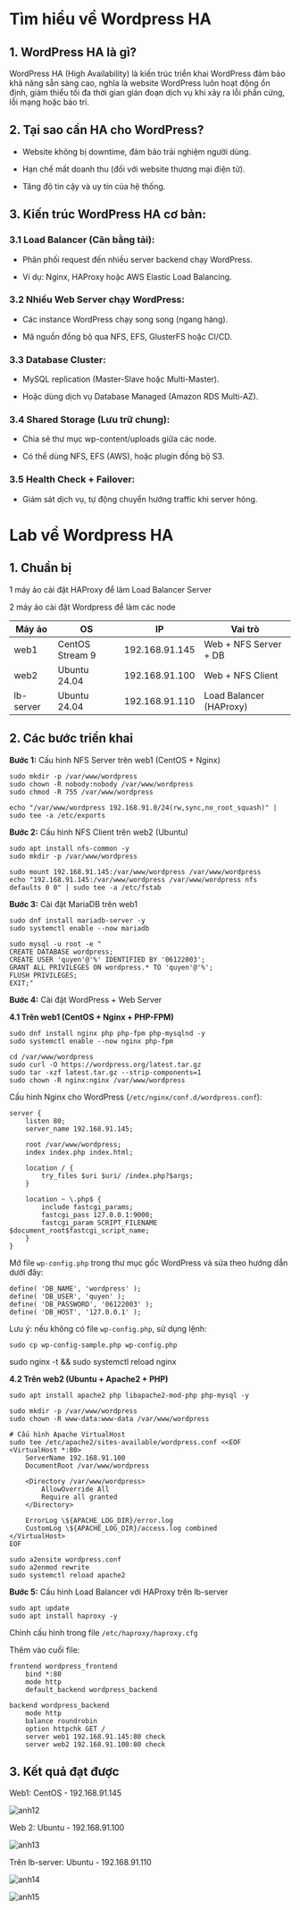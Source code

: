 # Tìm hiểu về Wordpress HA 

## 1. WordPress HA là gì?

WordPress HA (High Availability) là kiến trúc triển khai WordPress đảm bảo khả năng sẵn sàng cao, nghĩa là website WordPress luôn hoạt động ổn định, giảm thiểu tối đa thời gian gián đoạn dịch vụ khi xảy ra lỗi phần cứng, lỗi mạng hoặc bảo trì.

## 2. Tại sao cần HA cho WordPress?

- Website không bị downtime, đảm bảo trải nghiệm người dùng.

- Hạn chế mất doanh thu (đối với website thương mại điện tử).

- Tăng độ tin cậy và uy tín của hệ thống.

## 3. Kiến trúc WordPress HA cơ bản:

### 3.1 Load Balancer (Cân bằng tải):

- Phân phối request đến nhiều server backend chạy WordPress.

- Ví dụ: Nginx, HAProxy hoặc AWS Elastic Load Balancing.

### 3.2 Nhiều Web Server chạy WordPress:

- Các instance WordPress chạy song song (ngang hàng).

- Mã nguồn đồng bộ qua NFS, EFS, GlusterFS hoặc CI/CD.

### 3.3 Database Cluster:

- MySQL replication (Master-Slave hoặc Multi-Master).

- Hoặc dùng dịch vụ Database Managed (Amazon RDS Multi-AZ).

### 3.4 Shared Storage (Lưu trữ chung):

- Chia sẻ thư mục wp-content/uploads giữa các node.

- Có thể dùng NFS, EFS (AWS), hoặc plugin đồng bộ S3.

### 3.5 Health Check + Failover:

- Giám sát dịch vụ, tự động chuyển hướng traffic khi server hỏng.

# Lab về Wordpress HA

## 1. Chuẩn bị

1 máy ảo cài đặt HAProxy để làm Load Balancer Server 

2 máy ảo cài đặt Wordpress để làm các node

| Máy ảo    | OS              | IP             | Vai trò                 |
| --------- | --------------- | -------------- | ----------------------- |
| web1      | CentOS Stream 9 | 192.168.91.145 | Web + NFS Server + DB   |
| web2      | Ubuntu 24.04    | 192.168.91.100 | Web + NFS Client        |
| lb-server | Ubuntu 24.04    | 192.168.91.110 | Load Balancer (HAProxy) |

## 2. Các bước triển khai

**Bước 1:** Cấu hình NFS Server trên web1 (CentOS + Nginx)

    sudo mkdir -p /var/www/wordpress
    sudo chown -R nobody:nobody /var/www/wordpress
    sudo chmod -R 755 /var/www/wordpress

    echo "/var/www/wordpress 192.168.91.0/24(rw,sync,no_root_squash)" | sudo tee -a /etc/exports

**Bước 2:** Cấu hình NFS Client trên web2 (Ubuntu)

    sudo apt install nfs-common -y
    sudo mkdir -p /var/www/wordpress

    sudo mount 192.168.91.145:/var/www/wordpress /var/www/wordpress
    echo "192.168.91.145:/var/www/wordpress /var/www/wordpress nfs defaults 0 0" | sudo tee -a /etc/fstab

**Bước 3:** Cài đặt MariaDB trên web1

    sudo dnf install mariadb-server -y
    sudo systemctl enable --now mariadb

    sudo mysql -u root -e "
    CREATE DATABASE wordpress;
    CREATE USER 'quyen'@'%' IDENTIFIED BY '06122003';
    GRANT ALL PRIVILEGES ON wordpress.* TO 'quyen'@'%';
    FLUSH PRIVILEGES;
    EXIT;"


**Bước 4:** Cài đặt WordPress + Web Server

**4.1 Trên web1 (CentOS + Nginx + PHP-FPM)**

    sudo dnf install nginx php php-fpm php-mysqlnd -y
    sudo systemctl enable --now nginx php-fpm

    cd /var/www/wordpress
    sudo curl -O https://wordpress.org/latest.tar.gz
    sudo tar -xzf latest.tar.gz --strip-components=1
    sudo chown -R nginx:nginx /var/www/wordpress

Cấu hình Nginx cho WordPress (`/etc/nginx/conf.d/wordpress.conf`):

    server {
        listen 80;
        server_name 192.168.91.145;

        root /var/www/wordpress;
        index index.php index.html;

        location / {
            try_files $uri $uri/ /index.php?$args;
        }

        location ~ \.php$ {
            include fastcgi_params;
            fastcgi_pass 127.0.0.1:9000;
            fastcgi_param SCRIPT_FILENAME $document_root$fastcgi_script_name;
        }
    }

Mở file `wp-config.php` trong thư mục gốc WordPress và sửa theo hướng dẫn dưới đây:

    define( 'DB_NAME', 'wordpress' );
    define( 'DB_USER', 'quyen' );
    define( 'DB_PASSWORD', '06122003' );
    define( 'DB_HOST', '127.0.0.1' );

Lưu ý: nếu không có file `wp-config.php`, sử dụng lệnh:

    sudo cp wp-config-sample.php wp-config.php

sudo nginx -t && sudo systemctl reload nginx

**4.2 Trên web2 (Ubuntu + Apache2 + PHP)**

    sudo apt install apache2 php libapache2-mod-php php-mysql -y

    sudo mkdir -p /var/www/wordpress
    sudo chown -R www-data:www-data /var/www/wordpress

    # Cấu hình Apache VirtualHost
    sudo tee /etc/apache2/sites-available/wordpress.conf <<EOF
    <VirtualHost *:80>
        ServerName 192.168.91.100
        DocumentRoot /var/www/wordpress

        <Directory /var/www/wordpress>
            AllowOverride All
            Require all granted
        </Directory>

        ErrorLog \${APACHE_LOG_DIR}/error.log
        CustomLog \${APACHE_LOG_DIR}/access.log combined
    </VirtualHost>
    EOF

    sudo a2ensite wordpress.conf
    sudo a2enmod rewrite
    sudo systemctl reload apache2

**Bước 5:** Cấu hình Load Balancer với HAProxy trên lb-server

    sudo apt update
    sudo apt install haproxy -y

Chỉnh cấu hình trong file `/etc/haproxy/haproxy.cfg`

Thêm vào cuối file:

    frontend wordpress_frontend
        bind *:80
        mode http
        default_backend wordpress_backend

    backend wordpress_backend
        mode http
        balance roundrobin
        option httpchk GET /
        server web1 192.168.91.145:80 check
        server web2 192.168.91.100:80 check

## 3. Kết quả đạt được

Web1: CentOS - 192.168.91.145

![anh12](../images/anh12.png)

Web 2: Ubuntu - 192.168.91.100

![anh13](../images/anh13.png)

Trên lb-server: Ubuntu - 192.168.91.110

![anh14](../images/anh14.png)

![anh15](../images/anh15.png)
